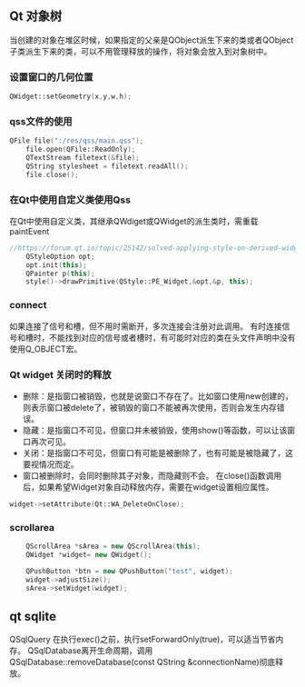 ## Qt 对象树
当创建的对象在堆区时候，如果指定的父亲是QObject派生下来的类或者QObject子类派生下来的类，可以不用管理释放的操作，将对象会放入到对象树中。


### 设置窗口的几何位置
```cpp
QWidget::setGeometry(x,y,w,h);
```
### qss文件的使用
```cpp
QFile file(":/res/qss/main.qss");
    file.open(QFile::ReadOnly);
    QTextStream filetext(&file);
    QString stylesheet = filetext.readAll();
    file.close();
```
### 在Qt中使用自定义类使用Qss
在Qt中使用自定义类，其继承QWdiget或QWidget的派生类时，需重载paintEvent
```cpp
//https://forum.qt.io/topic/25142/solved-applying-style-on-derived-widget-with-custom-property-failes
    QStyleOption opt;
    opt.init(this);
    QPainter p(this);
    style()->drawPrimitive(QStyle::PE_Widget,&opt,&p, this);
```


### connect

如果连接了信号和槽，但不用时需断开，多次连接会注册对此调用。
有时连接信号和槽时，不能找到对应的信号或者槽时，有可能时对应的类在头文件声明中没有使用Q_OBJECT宏。
### Qt widget 关闭时的释放

 - 删除：是指窗口被销毁，也就是说窗口不存在了。比如窗口使用new创建的，则表示窗口被delete了，被销毁的窗口不能被再次使用，否则会发生内存错误。
 - 隐藏：是指窗口不可见，但窗口并未被销毁，使用show()等函数，可以让该窗口再次可见。
 - 关闭：是指窗口不可见，但窗口有可能是被删除了，也有可能是被隐藏了，这要视情况而定。
 - 窗口被删除时，会同时删除其子对象，而隐藏则不会。
在close()函数调用后，如果希望Widget对象自动释放内存，需要在widget设置相应属性。
```cpp
widget->setAttribute(Qt::WA_DeleteOnClose);
```


### scrollarea
```cpp
    QScrollArea *sArea = new QScrollArea(this);
    QWidget *widget= new QWidget();

    QPushButton *btn = new QPushButton("test", widget);
    widget->adjustSize();
    sArea->setWidget(widget);
```

## qt sqlite
QSqlQuery 在执行exec()之前，执行setForwardOnly(true)，可以适当节省内存。
QSqlDatabase离开生命周期，调用QSqlDatabase::removeDatabase(const QString &connectionName)彻底释放。